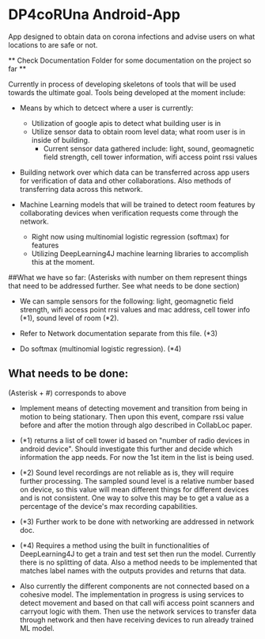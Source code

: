 # DP4coRUna Android-App

App designed to obtain data on corona infections and advise users on what locations to are safe or not.

** Check Documentation Folder for some documentation on the project so far **

Currently in process of developing skeletons of tools that will be used towards the ultimate goal. Tools being developed at the moment include:
- Means by which to detcect where a user is currently:
    - Utilization of google apis to detect what building user is in
    - Utilize sensor data to obtain room level data; what room user is in inside of building.
        - Current sensor data gathered include: light, sound, geomagnetic field strength, cell tower information, wifi access point rssi values

- Building network over which data can be transferred across app users for verification of data and other collaborations. Also methods of transferring data across this network.

- Machine Learning models that will be trained to detect room features by collaborating devices when verification requests come through the network.
    - Right now using multinomial logistic regression (softmax) for features
    - Utilizing DeepLearning4J machine learning libraries to accomplish this at the moment.
    

##What we have so far:
(Asterisks  with number on them represent things that need to be addressed further. See what needs to be done section)

- We can sample sensors for the following: light, geomagnetic field strength, wifi access point rrsi values and mac address, cell tower info (*1), sound level of room (*2).

- Refer to Network documentation separate from this file. (*3)

- Do softmax (multinomial logistic regression). (*4)

## What needs to be done:
(Asterisk + #) corresponds to above

- Implement means of detecting movement and transition from being in motion to being stationary. Then upon this event, compare rssi value before and after the motion through algo described in CollabLoc paper.

- (*1) returns  a list of cell tower id based on "number of radio devices in android device". Should investigate this further and decide which information the app needs. For now the 1st item in the list is being used.

- (*2) Sound level recordings are not reliable as is, they will require further processing. The sampled sound level is a relative number based on device, so this value will mean different things for different devices and is not consistent. One way to solve this may be to get a value as a percentage of the device's max recording capabilities.

- (*3) Further work to be done with networking are addressed in network doc.

- (*4) Requires a method using the built in functionalities of DeepLearning4J to get a train and test set then run the model. Currently there is no splitting of data. Also a method needs to be implemented that matches label names with the outputs provides and returns that data.

- Also currently the different components are not connected based on a cohesive model. The implementation in progress is using services to detect movement and based on that call wifi access point scanners and carryout logic with them. Then use the network services to transfer data through network and then have receiving devices to run already trained ML model.
    
